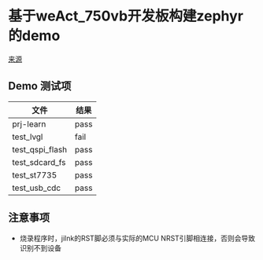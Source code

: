 # 基于weAct_750vb开发板构建zephyr的demo
[来源](https://github.com/wuhanstudio/stm32l475-zephyr-bsp)

## Demo 测试项
|文件|结果|
| -- | -- |
|prj-learn|pass|
|test_lvgl|fail|
|test_qspi_flash|pass|
|test_sdcard_fs|pass|
|test_st7735|pass|
|test_usb_cdc|pass|

## 注意事项
- 烧录程序时，jilnk的RST脚必须与实际的MCU NRST引脚相连接，否则会导致识别不到设备
 

